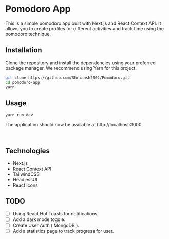 # Pomodoro App

This is a simple pomodoro app built with Next.js and React Context API. It allows you to create profiles for different activities and track time using the pomodoro technique.

## Installation

Clone the repository and install the dependencies using your preferred package manager. We recommend using Yarn for this project.

```bash
git clone https://github.com/Shriansh2002/Pomodoro.git
cd pomodoro-app
yarn
```

## Usage

```bash
yarn run dev
```

The application should now be available at http://localhost:3000.

<br/>

## Technologies

-   Next.js
-   React Context API
-   TailwindCSS
-   HeadlessUI
-   React Icons

## TODO

-   [ ] Using React Hot Toasts for notifications.
-   [ ] Add a dark mode toggle.
-   [ ] Create User Auth ( MongoDB ).
-   [ ] Add a statistics page to track progress for user.
